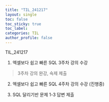 ```yaml
---
title: "TIL_241217"
layout: single
toc: false
toc_sticky: true
toc_label: 
categories: TIL
author_profile: false
---
```


TIL_241217

1. 엑셀보다 쉽고 빠른 SQL 3주차 강의 수강
> 3주차 강의 완강, 숙제 제출

2. 엑셀보다 쉽고 빠른 SQL 4주차 강의 수강 (진행중)

3. SQL 달리기반 문제 1-3 답변 제출


